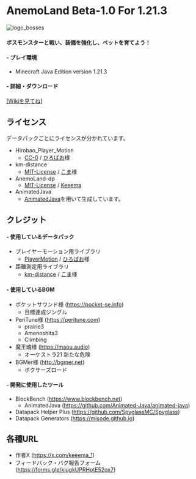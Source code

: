 # AnemoLand Beta-1.0 For 1.21.3

![logo_bosses](https://github.com/user-attachments/assets/0e85b50d-2066-486a-a651-6d45a73e3528)

#### ボスモンスターと戦い、装備を強化し、ペットを育てよう！

#### - プレイ環境
- Minecraft Java Edition version 1.21.3

#### - 詳細・ダウンロード
[[Wikiを見てね]](https://github.com/Keeema-1/AnemoLand/wiki)

## ライセンス
データパックごとにライセンスが分かれています。
- Hirobao_Player_Motion
  - [CC-0](Hirobao_Player_Motion/LICENSE) / [ひろばお](https://github.com/Hirobao1)様
- km-distance
  - [MIT-License](km-distance/LICENSE) / [こま](https://github.com/komaramune)様
- AnemoLand-dp
  - [MIT-License](AnemoLand_dp/LICENSE) / [Keeema](https://github.com/Keeema-1)
- AnimatedJava
  - [AnimatedJava](https://github.com/Animated-Java/animated-java)を用いて生成しています。

## クレジット
#### - 使用しているデータパック
- プレイヤーモーション用ライブラリ
  - [PlayerMotion](https://github.com/Hirobao1/CustomEnchant_PlayerMotion) / [ひろばお](https://github.com/Hirobao1)様
- 距離測定用ライブラリ
  - [km-distance](https://github.com/komaramune/km-distance) / [こま](https://github.com/komaramune)様

#### - 使用しているBGM
- ポケットサウンド様 (https://pocket-se.info)
  - 目標達成ジングル
- PeriTune様 (https://peritune.com)
  - prairie3
  - Amenoshita3
  - Climbing
- 魔王魂様 (https://maou.audio)
  - オーケストラ21 新たな危険
- BGMer様 (http://bgmer.net)
  - ボクサーズロード

#### - 開発に使用したツール
- BlockBench (https://www.blockbench.net)
  - AnimatedJava (https://github.com/Animated-Java/animated-java)
- Datapack Helper Plus (https://github.com/SpyglassMC/Spyglass)
- Datapack Generators (https://misode.github.io)

## 各種URL
- 作者X (https://x.com/keeema_1)
- フィードバック・バグ報告フォーム (https://forms.gle/kiugkUPRHptE52qx7)
